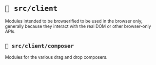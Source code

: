 # `📁 src/client`

Modules intended to be browserified to be used in the browser only, generally
because they interact with the real DOM or other browser-only APIs.

## `📁 src/client/composer`

Modules for the various drag and drop composers.